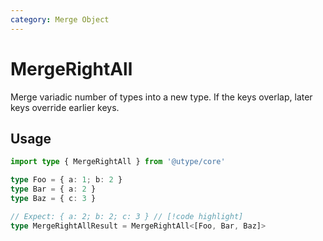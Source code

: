 ```yaml
---
category: Merge Object
---
```


# MergeRightAll

<TypeInfo category="Merge Object" />

Merge variadic number of types into a new type. If the keys overlap, later keys override earlier keys.

## Usage

```ts twoslash
import type { MergeRightAll } from '@utype/core'

type Foo = { a: 1; b: 2 }
type Bar = { a: 2 }
type Baz = { c: 3 }

// Expect: { a: 2; b: 2; c: 3 } // [!code highlight]
type MergeRightAllResult = MergeRightAll<[Foo, Bar, Baz]>
```
